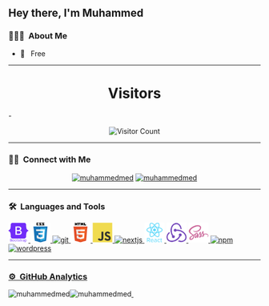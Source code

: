 ## Hey there, I'm Muhammed

### 👨🏻‍💻 &nbsp;About Me

- 🤔 &nbsp; Free 
  

---
<h1 align="center"> Visitors </h1>

-<p align="center">![Visitor Count](https://profile-counter.glitch.me/muhammedmed/count.svg)</p>

---

### 🤝🏻 &nbsp;Connect with Me 

<p align="center">
<a href="https://www.linkedin.com/in/muhammedemindagdelen/" target="blank"><img align="center" src="https://cdn.worldvectorlogo.com/logos/linkedin-icon.svg" alt="muhammedmed" height="30" width="40" /></a>
  <a href="https://www.hackerrank.com/muhammedmed" target="blank"><img  bacground-color="blue" align="center" src="https://cdn.worldvectorlogo.com/logos/hackerrank.svg" alt="muhammedmed" height="30" width="40" /></a>
</p>

---

### 🛠 &nbsp;Languages and Tools

<p align="left"><a href="https://getbootstrap.com" target="_blank" rel="noreferrer"> <img src="https://raw.githubusercontent.com/devicons/devicon/master/icons/bootstrap/bootstrap-plain-wordmark.svg" alt="bootstrap" width="40" height="40"/> </a> <a href="https://www.w3schools.com/css/" target="_blank" rel="noreferrer"> <img src="https://raw.githubusercontent.com/devicons/devicon/master/icons/css3/css3-original-wordmark.svg" alt="css3" width="40" height="40"/> </a> <a href="https://git-scm.com/" target="_blank" rel="noreferrer"> <img src="https://www.vectorlogo.zone/logos/git-scm/git-scm-icon.svg" alt="git" width="40" height="40"/> </a>  <a href="https://www.w3.org/html/" target="_blank" rel="noreferrer"> <img src="https://raw.githubusercontent.com/devicons/devicon/master/icons/html5/html5-original-wordmark.svg" alt="html5" width="40" height="40"/> </a> <a href="https://developer.mozilla.org/en-US/docs/Web/JavaScript" target="_blank" rel="noreferrer"> <img src="https://raw.githubusercontent.com/devicons/devicon/master/icons/javascript/javascript-original.svg" alt="javascript" width="40" height="40"/> </a> <a href="https://nextjs.org/" target="_blank" rel="noreferrer"> <img src="https://cdn.worldvectorlogo.com/logos/nextjs-2.svg" alt="nextjs" width="40" height="40"/> </a>  <a href="https://reactjs.org/" target="_blank" rel="noreferrer"> <img src="https://raw.githubusercontent.com/devicons/devicon/master/icons/react/react-original-wordmark.svg" alt="react" width="40" height="40"/> </a> <a href="https://redux.js.org" target="_blank" rel="noreferrer"> <img src="https://raw.githubusercontent.com/devicons/devicon/master/icons/redux/redux-original.svg" alt="redux" width="40" height="40"/> </a> <a href="https://sass-lang.com" target="_blank" rel="noreferrer"> <img src="https://raw.githubusercontent.com/devicons/devicon/master/icons/sass/sass-original.svg" alt="sass" width="40" height="40"/> </a> <a href="https://www.npmjs.com/" target="_blank" rel="noreferrer"> <img src="https://cdn.jsdelivr.net/gh/devicons/devicon/icons/npm/npm-original-wordmark.svg" alt="npm" width="40" height="40"/> <a href="https://wordpress.com/tr/" target="_blank" rel="noreferrer"> <img src="https://cdn.jsdelivr.net/gh/devicons/devicon/icons/wordpress/wordpress-original.svg" alt="wordpress" width="40" height="40"/> </p>
  
---

### ⚙️ &nbsp;GitHub Analytics
  
<p><img align="left" src="https://github-readme-stats.vercel.app/api/top-langs?username=muhammedmed&show_icons=true&theme=tokyonight&locale=en&layout=compact" alt="muhammedmed" /> </p> <p>&nbsp;<img align="left" src="https://github-readme-stats.vercel.app/api?username=muhammedmed&show_icons=true&theme=tokyonight&locale=en" alt="muhammedmed" /></p>

